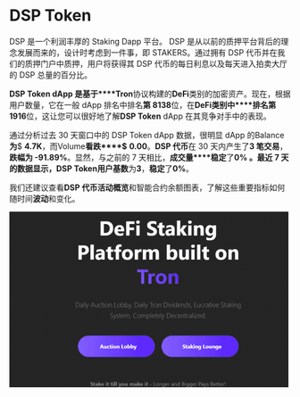 # DSP Token

DSP 是一个利润丰厚的 Staking Dapp 平台。 DSP 是从以前的质押平台背后的理念发展而来的，设计时考虑到一件事，即 STAKERS。通过拥有 DSP 代币并在我们的质押门户中质押，用户将获得其 DSP 代币的每日利息以及每天进入拍卖大厅的 DSP 总量的百分比。

**DSP Token dApp 是基于****Tron**协议构建的**DeFi**类别的加密资产。现在，根据用户数量，它在一般 dApp 排名中排名**第 8138**位，在**DeFi类别中****排名第 1916**位，这让您可以很好地了解**DSP Token** dApp 在其竞争对手中的表现。

通过分析过去 30 天窗口中的 DSP Token dApp 数据，很明显 dApp 的Balance**为**$ **4.7K**，而Volume**看跌****$** **0.00**。**DSP 代币**在 30 天内产生了**3 笔交易**，**跌幅为 -91.89%**。显然，与之前的 7 天相比，**成交量****稳定**了**0% 。**最近 7 天的数据显示，DSP Token**用户基数**为**3**，**稳定**了**0%**。

我们还建议查看**DSP 代币活动概览**和智能合约余额图表，了解这些重要指标如何随时间**波动**和变化。

![dsptoken-dapp-defi-tron-image1-500x315_e8fcd4b0452425dfc33dce9bee89f960](dsptoken-dapp-defi-tron-image1-500x315_e8fcd4b0452425dfc33dce9bee89f960.png)
